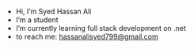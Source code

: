 - Hi, I’m Syed Hassan Ali
- I’m a student
- I’m currently learning full stack development on .net
- to reach me: hassanalisyed799@gmail.com


<!---
SyedHassanAli43160/SyedHassanAli43160 is a ✨ special ✨ repository because its `README.md` (this file) appears on your GitHub profile.
You can click the Preview link to take a look at your changes.
--->
